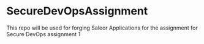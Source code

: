 # SecureDevOpsAssignment
This repo will be used for forging Saleor Applications for the assignment for Secure DevOps assignment 1
